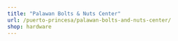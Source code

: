 ```yaml
---
title: "Palawan Bolts & Nuts Center"
url: /puerto-princesa/palawan-bolts-and-nuts-center/
shop: hardware
---
```

